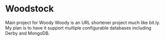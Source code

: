 # Woodstock
Main project for Woody
Woody is an URL shortener project much like bit.ly. 
My plan is to have it support multiple configurable databases including Derby and MongoDB.
